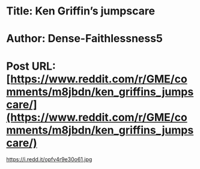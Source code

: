 # Title: Ken Griffin’s jumpscare
# Author: Dense-Faithlessness5
# Post URL: [https://www.reddit.com/r/GME/comments/m8jbdn/ken_griffins_jumpscare/](https://www.reddit.com/r/GME/comments/m8jbdn/ken_griffins_jumpscare/)


https://i.redd.it/opfv4r9e30o61.jpg